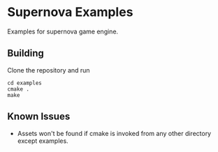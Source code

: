# Supernova Examples
Examples for supernova game engine.


## Building
Clone the repository and run
```
cd examples
cmake .
make
```

## Known Issues
* Assets won't be found if cmake is invoked from any other directory except examples.

